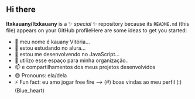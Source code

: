 ## Hi there 
**Itxkauany/Itxkauany** is a ✨ _special_ ✨ repository because its `README.md` (this file) appears on your GitHub profileHere are some ideas to get you started:

- 🔭 meu nome é kauany Vitória...
- 🌱 estou estudando no alura...
- 👯 estou me desenvolvendo no JavaScript...
- 💬 utilizo esse espaço para minha organização..
- 📫 e compartilhamentos dos meus projetos desenvolvidos 
- 😄 Pronouns: ela/dela
- ⚡ Fun fact: eu amo jogar free fire
-->
(#) boas vindas ao meu perfil (:) (Blue_heart)
